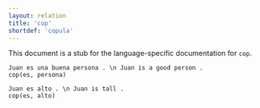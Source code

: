 ```yaml
---
layout: relation
title: 'cop'
shortdef: 'copula'
---
```


This document is a stub for the language-specific documentation
for `cop`.

~~~ sdparse
Juan es una buena persona . \n Juan is a good person .
cop(es, persona)
~~~

~~~ sdparse
Juan es alto . \n Juan is tall .
cop(es, alto)
~~~
<!-- Interlanguage links updated Út zář 29 20:23:25 CEST 2020 -->

